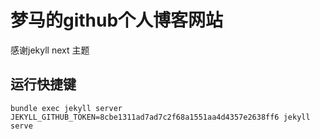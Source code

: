 # 梦马的github个人博客网站

感谢jekyll next 主题

## 运行快捷键
```
bundle exec jekyll server
JEKYLL_GITHUB_TOKEN=8cbe1311ad7ad7c2f68a1551aa4d4357e2638ff6 jekyll serve
```